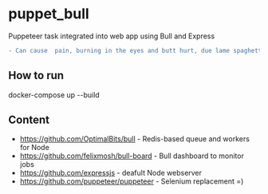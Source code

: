 # puppet_bull
Puppeteer task integrated into web app using Bull and Express

```diff
- Сan cause  pain, burning in the eyes and butt hurt, due lame spaghetti code. For example and educational purposes only.
```

## How to run
docker-compose up --build

## Content
- https://github.com/OptimalBits/bull - Redis-based queue and workers for Node
- https://github.com/felixmosh/bull-board - Bull dashboard to monitor jobs
- https://github.com/expressjs - deafult Node webserver
- https://github.com/puppeteer/puppeteer - Selenium replacement =)
